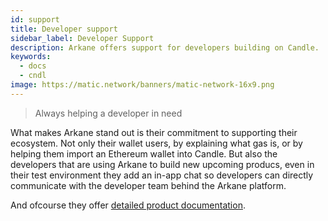 ```yaml
---
id: support 
title: Developer support
sidebar_label: Developer Support
description: Arkane offers support for developers building on Candle.
keywords:
  - docs
  - cndl
image: https://matic.network/banners/matic-network-16x9.png
---
```

> Always helping a developer in need

What makes Arkane stand out is their commitment to supporting their ecosystem. Not only their wallet users, by explaining what gas is, or by helping them import an Ethereum wallet into Candle. But also the developers that are using Arkane to build new upcoming producs, even in their test environment they add an in-app chat so developers can directly communicate with the developer team behind the Arkane platform. 

And ofcourse they offer [detailed product documentation](https://arkane.gitbook.io/widget/). 

